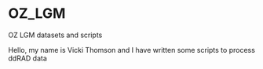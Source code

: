 # OZ_LGM
OZ LGM datasets and scripts

Hello, my name is Vicki Thomson and I have written some scripts to process ddRAD data
